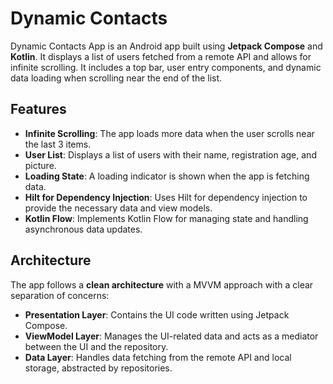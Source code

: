 # Dynamic Contacts

Dynamic Contacts App is an Android app built using **Jetpack Compose** and **Kotlin**. It displays a list of users fetched from a remote API and allows for infinite scrolling. It includes a top bar, user entry components, and dynamic data loading when scrolling near the end of the list.

## Features
- **Infinite Scrolling**: The app loads more data when the user scrolls near the last 3 items.
- **User List**: Displays a list of users with their name, registration age, and picture.
- **Loading State**: A loading indicator is shown when the app is fetching data.
- **Hilt for Dependency Injection**: Uses Hilt for dependency injection to provide the necessary data and view models.
- **Kotlin Flow**: Implements Kotlin Flow for managing state and handling asynchronous data updates.

## Architecture
The app follows a **clean architecture** with a MVVM approach with a clear separation of concerns:
- **Presentation Layer**: Contains the UI code written using Jetpack Compose.
- **ViewModel Layer**: Manages the UI-related data and acts as a mediator between the UI and the repository.
- **Data Layer**: Handles data fetching from the remote API and local storage, abstracted by repositories.

